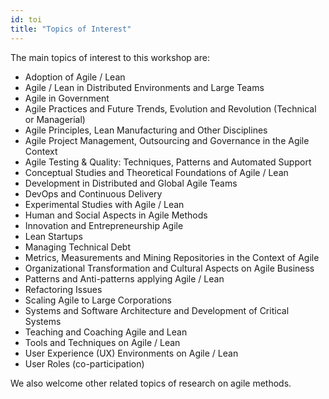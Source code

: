 ```yaml
---
id: toi
title: "Topics of Interest"
---
```


The main topics of interest to this workshop are:

- Adoption of Agile / Lean
- Agile / Lean in Distributed Environments and Large Teams
- Agile in Government
- Agile Practices and Future Trends, Evolution and Revolution (Technical or Managerial)
- Agile Principles, Lean Manufacturing and Other Disciplines
- Agile Project Management, Outsourcing and Governance in the Agile Context
- Agile Testing & Quality: Techniques, Patterns and Automated Support
- Conceptual Studies and Theoretical Foundations of Agile / Lean
- Development in Distributed and Global Agile Teams
- DevOps and Continuous Delivery
- Experimental Studies with Agile / Lean
- Human and Social Aspects in Agile Methods
- Innovation and Entrepreneurship Agile
- Lean Startups
- Managing Technical Debt
- Metrics, Measurements and Mining Repositories in the Context of Agile
- Organizational Transformation and Cultural Aspects on Agile Business
- Patterns and Anti-patterns applying Agile / Lean
- Refactoring Issues
- Scaling Agile to Large Corporations
- Systems and Software Architecture and Development of Critical Systems
- Teaching and Coaching Agile and Lean
- Tools and Techniques on Agile / Lean
- User Experience (UX) Environments on Agile / Lean
- User Roles (co-participation)


We also welcome other related topics of research on agile methods.

